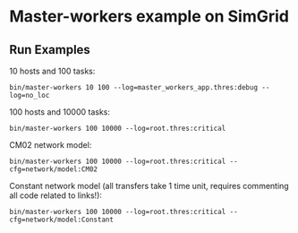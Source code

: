 # Master-workers example on SimGrid

## Run Examples

10 hosts and 100 tasks:

```
bin/master-workers 10 100 --log=master_workers_app.thres:debug --log=no_loc
```

100 hosts and 10000 tasks:

```
bin/master-workers 100 10000 --log=root.thres:critical
```

CM02 network model:

```
bin/master-workers 100 10000 --log=root.thres:critical --cfg=network/model:CM02
```

Constant network model (all transfers take 1 time unit, requires commenting all code related to links!):

```
bin/master-workers 100 10000 --log=root.thres:critical --cfg=network/model:Constant
```
